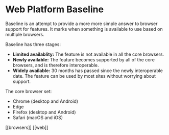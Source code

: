 # Web Platform Baseline

Baseline is an attempt to provide a more more simple answer to browser support for features. It marks when something is available to use based on multiple browsers.

Baseline has three stages:

- **Limited availablity:** The feature is not available in all the core browsers.
- **Newly available:** The feature becomes supported by all of the core browsers, and is therefore interoperable.
- **Widely available:** 30 months has passed since the newly interoperable date. The feature can be used by most sites without worrying about support.


The core browser set:
- Chrome (desktop and Android)
- Edge
- Firefox (desktop and Android)
- Safari (macOS and iOS)

[[browsers]]
[[web]]